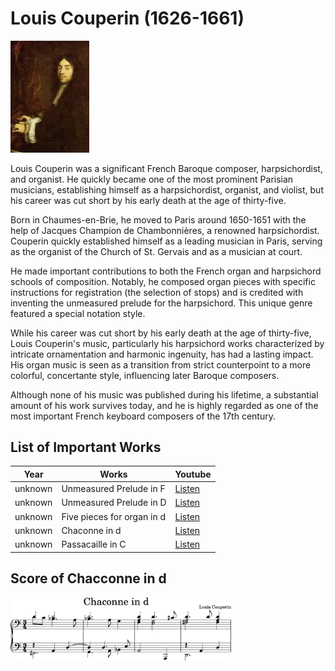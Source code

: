 # Louis Couperin (1626-1661)

<img src="./couperin_louis_portrait.png" alt="portrait" style="width:25%;" />

Louis Couperin was a significant French Baroque composer, harpsichordist, and organist. He quickly became one of the most prominent Parisian musicians, establishing himself as a harpsichordist, organist, and violist, but his career was cut short by his early death at the age of thirty-five.

Born in Chaumes-en-Brie, he moved to Paris around 1650-1651 with the help of Jacques Champion de Chambonnières, a renowned harpsichordist. Couperin quickly established himself as a leading musician in Paris, serving as the organist of the Church of St. Gervais and as a musician at court.   

He made important contributions to both the French organ and harpsichord schools of composition. Notably, he composed organ pieces with specific instructions for registration (the selection of stops) and is credited with inventing the unmeasured prelude for the harpsichord. This unique genre featured a special notation style.

While his career was cut short by his early death at the age of thirty-five, Louis Couperin's music, particularly his harpsichord works characterized by intricate ornamentation and harmonic ingenuity, has had a lasting impact. His organ music is seen as a transition from strict counterpoint to a more colorful, concertante style, influencing later Baroque composers.

Although none of his music was published during his lifetime, a substantial amount of his work survives today, and he is highly regarded as one of the most important French keyboard composers of the 17th century.

## List of Important Works

| Year | Works | Youtube |
| ---- | ----- | ------- |
| unknown | Unmeasured Prelude in F | [Listen](https://youtu.be/lqvm0k2VUtU?si=zBvDbLtF-WDMTAjh) |
| unknown | Unmeasured Prelude in D | [Listen](https://youtu.be/3-xTvfr3nJ8?si=tKl2Z85yXPxwDYTY) |
| unknown | Five pieces for organ in d | [Listen](https://youtu.be/MvhcK2TLTPM?si=xTvVZUVhTOb9v-DH) |
| unknown | Chaconne in d | [Listen](https://youtu.be/QXwySiKQc9Q?si=BdmcG2d4AUUTHdH3) |
| unknown | Passacaille in C | [Listen](https://youtu.be/MYH8Vfqk_VU?si=Y6L3nGmD5cqxXXmT) |

## Score of Chacconne in d
<img src="./chaconne_in_d.png" alt="portrait" style="width:70%;" />
